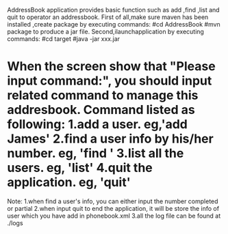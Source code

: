 AddressBook application provides basic function such as add ,find ,list and quit to operator an addressbook.
First of all,make sure maven has been installed ,create package by executing commands:
#cd AddressBook
#mvn package  to produce a jar file.
Second,ilaunchapplication by executing commands:
#cd target
#java -jar xxx.jar

When the screen show that "Please input command:", you should input related command to manage this addresbook.
Command listed as following:
1.add a user. eg,'add James'
2.find a user info by his/her number. eg, 'find <number>'
3.list all the users. eg, 'list'
4.quit the application. eg, 'quit'
=============
Note:
1.when find a user's info, you can either input the number completed or partial
2.when input quit to end the application, it will be store the info of user which you have add in phonebook.xml
3.all the log file can be found at ./logs


